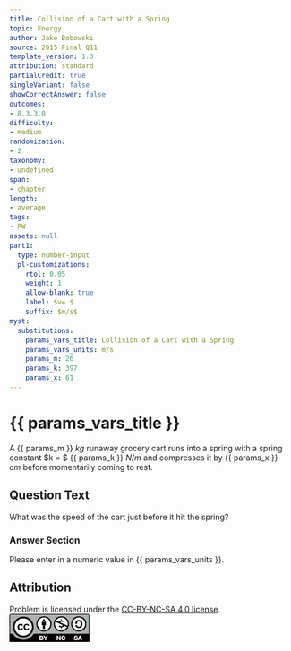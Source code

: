 ```yaml
---
title: Collision of a Cart with a Spring
topic: Energy
author: Jake Bobowski
source: 2015 Final Q11
template_version: 1.3
attribution: standard
partialCredit: true
singleVariant: false
showCorrectAnswer: false
outcomes:
- 8.3.3.0
difficulty:
- medium
randomization:
- 2
taxonomy:
- undefined
span:
- chapter
length:
- average
tags:
- PW
assets: null
part1:
  type: number-input
  pl-customizations:
    rtol: 0.05
    weight: 1
    allow-blank: true
    label: $v= $
    suffix: $m/s$
myst:
  substitutions:
    params_vars_title: Collision of a Cart with a Spring
    params_vars_units: m/s
    params_m: 26
    params_k: 397
    params_x: 61
---
```

# {{ params_vars_title }}
A  {{ params_m }}  $kg$  runaway  grocery  cart  runs  into  a  spring  with a spring  constant $k = $  {{ params_k }}  $N/m$  and compresses it by {{ params_x }} $cm$ before momentarily coming to rest.

## Question Text

What was the speed of the cart just before it hit the spring?

### Answer Section

Please enter in a numeric value in {{ params_vars_units }}.

## Attribution

Problem is licensed under the [CC-BY-NC-SA 4.0 license](https://creativecommons.org/licenses/by-nc-sa/4.0/).<br> ![The Creative Commons 4.0 license requiring attribution-BY, non-commercial-NC, and share-alike-SA license.](https://raw.githubusercontent.com/firasm/bits/master/by-nc-sa.png)